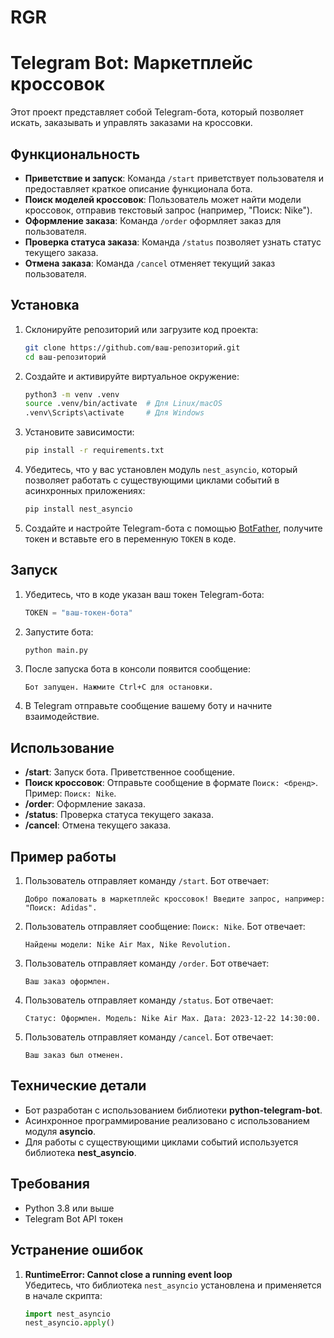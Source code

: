 # RGR
# Telegram Bot: Маркетплейс кроссовок

Этот проект представляет собой Telegram-бота, который позволяет искать, заказывать и управлять заказами на кроссовки.

## Функциональность

- **Приветствие и запуск**: Команда `/start` приветствует пользователя и предоставляет краткое описание функционала бота.
- **Поиск моделей кроссовок**: Пользователь может найти модели кроссовок, отправив текстовый запрос (например, "Поиск: Nike").
- **Оформление заказа**: Команда `/order` оформляет заказ для пользователя.
- **Проверка статуса заказа**: Команда `/status` позволяет узнать статус текущего заказа.
- **Отмена заказа**: Команда `/cancel` отменяет текущий заказ пользователя.

## Установка

1. Склонируйте репозиторий или загрузите код проекта:
    ```bash
    git clone https://github.com/ваш-репозиторий.git
    cd ваш-репозиторий
    ```

2. Создайте и активируйте виртуальное окружение:
    ```bash
    python3 -m venv .venv
    source .venv/bin/activate  # Для Linux/macOS
    .venv\Scripts\activate     # Для Windows
    ```

3. Установите зависимости:
    ```bash
    pip install -r requirements.txt
    ```

4. Убедитесь, что у вас установлен модуль `nest_asyncio`, который позволяет работать с существующими циклами событий в асинхронных приложениях:
    ```bash
    pip install nest_asyncio
    ```

5. Создайте и настройте Telegram-бота с помощью [BotFather](https://core.telegram.org/bots#botfather), получите токен и вставьте его в переменную `TOKEN` в коде.

## Запуск

1. Убедитесь, что в коде указан ваш токен Telegram-бота:
    ```python
    TOKEN = "ваш-токен-бота"
    ```

2. Запустите бота:
    ```bash
    python main.py
    ```

3. После запуска бота в консоли появится сообщение:
    ```
    Бот запущен. Нажмите Ctrl+C для остановки.
    ```

4. В Telegram отправьте сообщение вашему боту и начните взаимодействие.

## Использование

- **/start**: Запуск бота. Приветственное сообщение.
- **Поиск кроссовок**: Отправьте сообщение в формате `Поиск: <бренд>`. Пример: `Поиск: Nike`.
- **/order**: Оформление заказа.
- **/status**: Проверка статуса текущего заказа.
- **/cancel**: Отмена текущего заказа.

## Пример работы

1. Пользователь отправляет команду `/start`. Бот отвечает:
    ```
    Добро пожаловать в маркетплейс кроссовок! Введите запрос, например: "Поиск: Adidas".
    ```

2. Пользователь отправляет сообщение: `Поиск: Nike`. Бот отвечает:
    ```
    Найдены модели: Nike Air Max, Nike Revolution.
    ```

3. Пользователь отправляет команду `/order`. Бот отвечает:
    ```
    Ваш заказ оформлен.
    ```

4. Пользователь отправляет команду `/status`. Бот отвечает:
    ```
    Статус: Оформлен. Модель: Nike Air Max. Дата: 2023-12-22 14:30:00.
    ```

5. Пользователь отправляет команду `/cancel`. Бот отвечает:
    ```
    Ваш заказ был отменен.
    ```

## Технические детали

- Бот разработан с использованием библиотеки **python-telegram-bot**.
- Асинхронное программирование реализовано с использованием модуля **asyncio**.
- Для работы с существующими циклами событий используется библиотека **nest_asyncio**.

## Требования

- Python 3.8 или выше
- Telegram Bot API токен

## Устранение ошибок

1. **RuntimeError: Cannot close a running event loop**  
   Убедитесь, что библиотека `nest_asyncio` установлена и применяется в начале скрипта:
   ```python
   import nest_asyncio
   nest_asyncio.apply()

